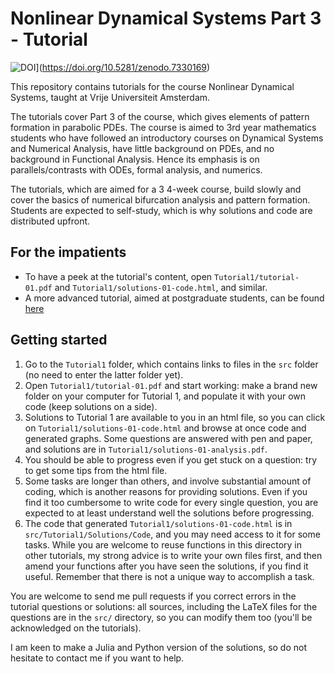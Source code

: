 # Nonlinear Dynamical Systems Part 3 - Tutorial
![DOI](https://zenodo.org/badge/DOI/10.5281/zenodo.7330169.svg)](https://doi.org/10.5281/zenodo.7330169)

This repository contains tutorials for the course Nonlinear Dynamical Systems, taught at Vrije Universiteit Amsterdam.

The tutorials cover Part 3 of the course, which gives elements of pattern formation in parabolic PDEs. The course is aimed to 3rd year mathematics students who have followed an introductory courses on Dynamical Systems and Numerical Analysis, have little background on PDEs, and no background in Functional Analysis. Hence its emphasis is on parallels/contrasts with ODEs, formal analysis, and numerics.

The tutorials, which are aimed for a 3 4-week course, build slowly and cover the basics of numerical bifurcation analysis and pattern formation. Students are expected to self-study, which is why solutions and code are distributed upfront. 

## For the impatients
* To have a peek at the tutorial's content, open `Tutorial1/tutorial-01.pdf` and `Tutorial1/solutions-01-code.html`, and similar.
* A more advanced tutorial, aimed at postgraduate students, can be found [here](https://zenodo.org/record/3821169#.Y3X94S8w0gw) 

## Getting started
1. Go to the `Tutorial1` folder, which contains links to files in the `src` folder (no need to enter the latter folder yet). 
1. Open `Tutorial1/tutorial-01.pdf` and start working: make a brand new folder on your computer for Tutorial 1, and populate it with your own code (keep solutions on a side).
1. Solutions to Tutorial 1 are available to you in an html file, so you can click on `Tutorial1/solutions-01-code.html` and browse at once code and generated graphs. Some questions are answered with pen and paper, and solutions are in `Tutorial1/solutions-01-analysis.pdf`.
1. You should be able to progress even if you get stuck on a question: try to get some tips from the html file.
1. Some tasks are longer than others, and involve substantial amount of coding, which is another reasons for providing solutions. Even if you find it too cumbersome to write code for every single question, you are expected to at least understand well the solutions before progressing.
1. The code that generated `Tutorial1/solutions-01-code.html` is in `src/Tutorial1/Solutions/Code`, and you may need access to it for some tasks. While you are welcome to reuse functions in this directory in other tutorials, my strong advice is to write your own files first, and then amend your functions after you have seen the solutions, if you find it useful. Remember that there is not a unique way to accomplish a task.

You are welcome to send me pull requests if you correct errors in the tutorial questions or solutions: all sources, including the LaTeX files for the questions are in the `src/` directory, so you can modify them too (you'll be acknowledged on the tutorials).

I am keen to make a Julia and Python version of the solutions, so do not hesitate to contact me if you want to help.


